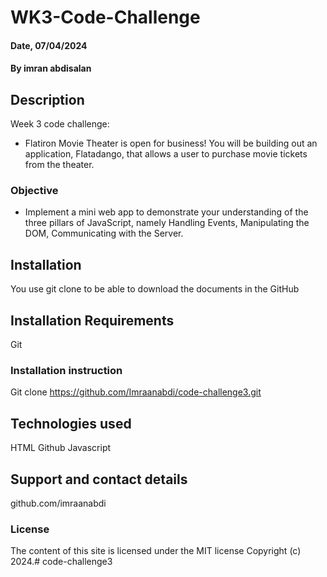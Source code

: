 # WK3-Code-Challenge

#### Date, 07/04/2024

#### By imran abdisalan

## Description
Week 3 code challenge:
- Flatiron Movie Theater is open for business! You will be building out an application, Flatadango, that allows a user to purchase movie tickets from the theater.

### Objective
- Implement a mini web app to demonstrate your understanding of the three pillars of JavaScript, namely Handling Events, Manipulating the DOM, Communicating with the Server.

## Installation
You use git clone to be able to download the documents in the GitHub

## Installation Requirements
Git

### Installation instruction

Git clone https://github.com/Imraanabdi/code-challenge3.git



## Technologies used
HTML
Github
Javascript

## Support and contact details
github.com/imraanabdi

### License
The content of this site is licensed under the MIT license
Copyright (c) 2024.# code-challenge3
